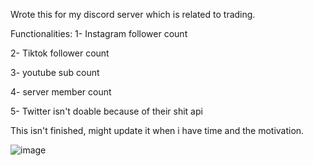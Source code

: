 Wrote this for my discord server which is related to trading.

Functionalities:
1- Instagram follower count


2- Tiktok follower count


3- youtube sub count


4- server member count


5- Twitter isn't doable because of their shit api

This isn't finished, might update it when i have time and the motivation. 

![image](https://github.com/NNoGalaxy/discordSocialMedia/assets/58949613/bc6e3db0-ffaf-45e0-9fb0-255b33cfb7e2)

